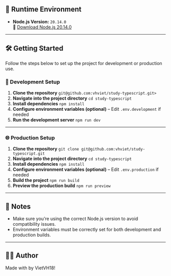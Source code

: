 ## 🚀 Runtime Environment

- **Node.js Version:** `20.14.0`  
  🔗 [Download Node.js 20.14.0](https://nodejs.org/download/release/v20.14.0/)

---

## 🛠️ Getting Started

Follow the steps below to set up the project for development or production use.

### 🧪 Development Setup

1. **Clone the repository** `git@github.com:vhviet/study-typescript.git>`  
2. **Navigate into the project directory** `cd study-typescript`  
3. **Install dependencies** `npm install`  
4. **Configure environment variables (optional)** – Edit `.env.development` if needed  
5. **Run the development server** `npm run dev`


---

### 🌐 Production Setup

1. **Clone the repository** `git clone git@github.com:vhviet/study-typescript.git`  
2. **Navigate into the project directory** `cd study-typescript`  
3. **Install dependencies** `npm install`  
4. **Configure environment variables (optional)** – Edit `.env.production` if needed  
5. **Build the project** `npm run build`
6. **Preview the production build** `npm run preview`

---


## 📌 Notes

- Make sure you’re using the correct Node.js version to avoid compatibility issues.
- Environment variables must be correctly set for both development and production builds.

---

## 👨‍💻 Author

Made with by VietVH18! 
